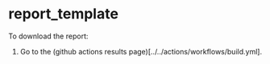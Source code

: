 # report_template

To download the report:

1. Go to the (github actions results page)[../../actions/workflows/build.yml].
